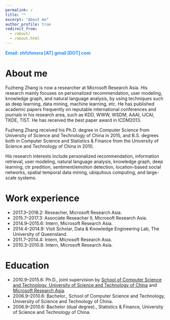 ```yaml
---
permalink: /
title: ""
excerpt: "About me"
author_profile: true
redirect_from: 
  - /about/
  - /about.html
---
```


<span style="color:#1E90FF;font-weight:bold">Email: zhfzhmsra [AT] gmail [DOT] com</span>

About me
======
Fuzheng Zhang is now a researcher at Microsoft Research Asia. His research mainly focuses on personalized recommendation, user modeling, knowledge graph, and natural language analysis, by using techniques such as deep learning, data mining, machine learning, etc. He has published academic papers frequently on reputable international conferences and journals in his research area, such as KDD, WWW, WSDM, AAAI, IJCAI, TKDE, TIST. He has received the best paper award in ICDM2013.

Fuzheng Zhang received his Ph.D. degree in Computer Science from University of Science and Technology of China in 2015, and B.S. degrees both in Computer Science and Statistics & Finance from the University of Science and Technology of China in 2010.

His research interests include personalized recommendation, information retrieval, user modeling, natural language analysis, knowledge graph, deep learning, ctr predition, sentiment/emotion detection, location-based social networks, spatial temporal data mining, ubiquitous computing, and large-scale systems.

Work experience
======
* 2017.3–2018.2:  Reseacher, Microsoft Research Asia.
* 2015.7–2017.3:  Associate Reseacher II, Microsoft Research Asia.
* 2014.9–2015.6:  Intern, Microsoft Research Asia.
* 2014.4–2014.9:  Visit Scholar, Data & Knowledge Engineering Lab, The University of Queensland.
* 2011.7–2014.4:  Intern, Microsoft Research Asia.
* 2010.3–2010.8:  Intern, Microsoft Research Asia.


Education
======
* 2010.9–2015.6:  Ph.D., joint supervision by [School of Computer Science and Technology, University of Science and Technology of China](http://www.ustc.edu.cn/) and [Microsoft Research Asia](https://www.msra.cn/).
* 2006.9–2010.6:  Bachelor., School of Computer Science and Technology, University of Science and Technology of China.
* 2006.9–2010.6:  Bachelor (dual degree)., Statistics & Finance, University of Science and Technology of China.